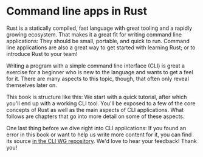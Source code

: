 # Command line apps in Rust

Rust is a statically compiled, fast language with great tooling and a rapidly growing ecosystem.
That makes it a great fit for writing command line applications:
They should be small, portable, and quick to run.
Command line applications are also a great way to get started with learning Rust;
or to introduce Rust to your team!

Writing a program with a simple command line interface (CLI)
is great a exercise for a beginner
who is new to the language and wants to get a feel for it.
There are many aspects to this topic, though,
that often only reveal themselves later on.

This book is structure like this:
We start with a quick tutorial,
after which you'll end up with a working CLI tool.
You'll be exposed to a few of the core concepts of Rust
as well as the main aspects of CLI applications.
What follows are chapters that go into more detail
on some of these aspects.

One last thing before we dive right into CLI applications:
If you found an error in this book
or want to help us write more content for it,
you can find its source [in the CLI WG repository][book-src].
We'd love to hear your feedback!
Thank you!

[book-src]: https://github.com/rust-lang-nursery/cli-wg
